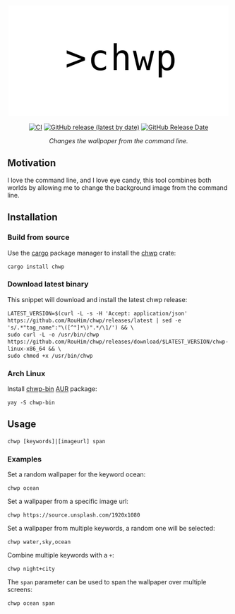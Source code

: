 <p align="center">
  <img src="https://raw.githubusercontent.com/RouHim/chwp/main/banner.svg" width="500">
</p>

<p align="center">
    <a href="https://github.com/RouHim/chwp/actions/workflows/pipe.yaml"><img src="https://github.com/RouHim/chwp/actions/workflows/pipe.yaml/badge.svg" alt="CI"></a>
    <a href="https://github.com/RouHim/chwp/releases"><img alt="GitHub release (latest by date)" src="https://img.shields.io/github/v/release/rouhim/chwp?label=version"></a>
    <a href="https://github.com/RouHim/chwp/releases"><img alt="GitHub Release Date" src="https://img.shields.io/github/release-date/RouHim/chwp"></a>

</p>

<p align="center">
    <i>Changes the wallpaper from the command line.</i>
</p>

## Motivation

I love the command line, and I love eye candy, this tool combines both worlds by allowing me to change the background
image from the command line.

## Installation

### Build from source

Use the [cargo](https://doc.rust-lang.org/cargo/getting-started/installation.html) package manager to install
the [chwp](https://crates.io/crates/chwp) crate:

```shell
cargo install chwp
```

### Download latest binary

This snippet will download and install the latest chwp release:

```shell
LATEST_VERSION=$(curl -L -s -H 'Accept: application/json' https://github.com/RouHim/chwp/releases/latest | sed -e 's/.*"tag_name":"\([^"]*\)".*/\1/') && \
sudo curl -L -o /usr/bin/chwp https://github.com/RouHim/chwp/releases/download/$LATEST_VERSION/chwp-linux-x86_64 && \
sudo chmod +x /usr/bin/chwp
```

### Arch Linux

Install [chwp-bin](https://aur.archlinux.org/packages/chwp-bin) [AUR](https://aur.archlinux.org/) package:

```shell
yay -S chwp-bin
```

## Usage

```shell
chwp [keywords]|[imageurl] span
```

### Examples

Set a random wallpaper for the keyword ocean:

```shell
chwp ocean
```

Set a wallpaper from a specific image url:

```shell
chwp https://source.unsplash.com/1920x1080
```

Set a wallpaper from multiple keywords, a random one will be selected:

```shell
chwp water,sky,ocean
```

Combine multiple keywords with a `+`:

```shell
chwp night+city
```

The `span` parameter can be used to span the wallpaper over multiple screens:

```shell
chwp ocean span
```
